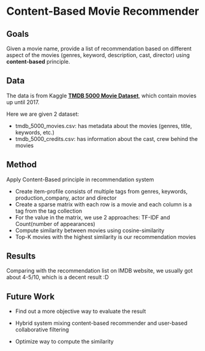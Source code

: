# Content-Based Movie Recommender


## Goals

Given a movie name, provide a list of recommendation based on different aspect of the movies (genres, keyword, description, cast, director) using **content-based** principle.

## Data

The data is from Kaggle __[TMDB 5000 Movie Dataset](https://www.kaggle.com/datasets/tmdb/tmdb-movie-metadata)__, which contain movies up until 2017.

Here we are given 2 dataset:
* tmdb_5000_movies.csv: has metadata about the movies (genres, title, keywords, etc.)
* tmdb_5000_credits.csv: has information about the cast, crew behind the movies

## Method
Apply Content-Based principle in recommendation system

* Create item-profile consists of multiple tags from genres, keywords, production_company, actor and director
* Create a sparse matrix with each row is a movie and each column is a tag from the tag collection
* For the value in the matrix, we use 2 approaches: TF-IDF and Count(number of appearances)
* Compute similarity between movies using cosine-similarity
* Top-K movies with the highest similarity is our recommendation movies

## Results

Comparing with the recommendation list on IMDB website, we usually got about 4-5/10, which is a decent result :D

## Future Work

* Find out a more objective way to evaluate the result

* Hybrid system mixing content-based recommender and user-based collaborative filtering

* Optimize way to compute the similarity

